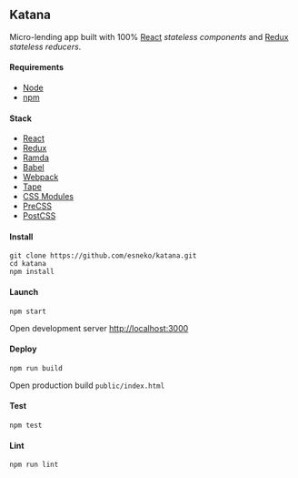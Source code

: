 ## Katana
Micro-lending app built with 100% [React](https://github.com/facebook/react) _stateless components_ and [Redux](https://github.com/rackt/redux/) _stateless reducers_.

#### Requirements
- [Node](https://nodejs.org/)
- [npm](https://www.npmjs.com/)

#### Stack
- [React](http://facebook.github.io/react/)
- [Redux](http://rackt.org/redux/)
- [Ramda](http://ramdajs.com/)
- [Babel](http://babeljs.io/)
- [Webpack](https://webpack.github.io/)
- [Tape](https://www.npmjs.com/package/tape)
- [CSS Modules](https://github.com/css-modules/css-modules)
- [PreCSS](https://www.npmjs.com/package/precss)
- [PostCSS](https://www.npmjs.com/package/postcss)

#### Install
```
git clone https://github.com/esneko/katana.git
cd katana
npm install
```

#### Launch
```
npm start
```
Open development server [http://localhost:3000](http://localhost:3000)

#### Deploy
```
npm run build
```
Open production build `public/index.html`

#### Test
```
npm test
```

#### Lint
```
npm run lint
```

